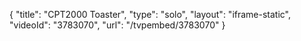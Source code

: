 {
    "title": "CPT2000 Toaster",
    "type": "solo",
    "layout": "iframe-static",
    "videoId": "3783070",
    "url": "\/tvpembed\/3783070"
}